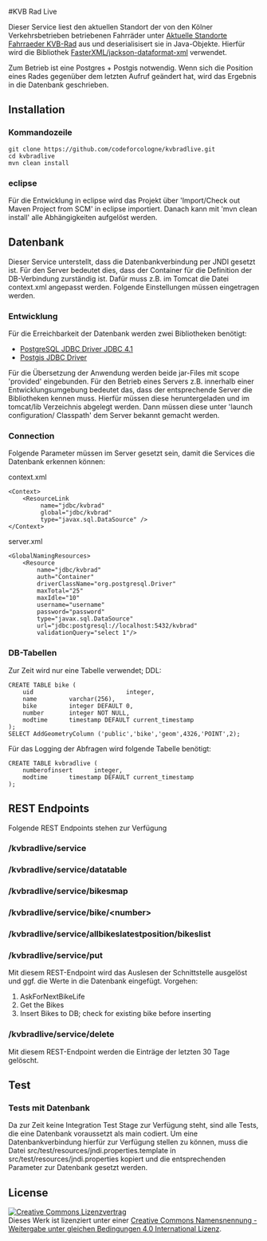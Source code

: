 #KVB Rad Live

Dieser Service liest den aktuellen Standort der von den Kölner Verkehrsbetrieben betriebenen Fahrräder unter [Aktuelle Standorte Fahrraeder KVB-Rad](http://nextbike.net/maps/nextbike-live.xml?city=14) aus und deserialisisert sie in Java-Objekte. Hierfür wird die Bibliothek [FasterXML/jackson-dataformat-xml](https://github.com/FasterXML/jackson-dataformat-xml) verwendet. 

Zum Betrieb ist eine Postgres + Postgis notwendig. Wenn sich die Position eines Rades gegenüber dem letzten Aufruf geändert hat, wird das Ergebnis in die Datenbank geschrieben.

## Installation

### Kommandozeile

    git clone https://github.com/codeforcologne/kvbradlive.git
    cd kvbradlive
    mvn clean install

### eclipse

Für die Entwicklung in eclipse wird das Projekt über 'Import/Check out Maven Project from SCM' in eclipse importiert. Danach kann mit 'mvn clean install' alle Abhängigkeiten aufgelöst werden.

## Datenbank

Dieser Service unterstellt, dass die Datenbankverbindung per JNDI gesetzt ist. Für den Server bedeutet dies, dass der Container für die Definition der DB-Verbindung zurständig ist. Dafür muss z.B. im Tomcat die Datei context.xml angepasst werden. Folgende Einstellungen müssen eingetragen werden.

### Entwicklung

Für die Erreichbarkeit der Datenbank werden zwei Bibliotheken benötigt: 
- [PostgreSQL JDBC Driver JDBC 4.1](http://mvnrepository.com/artifact/org.postgresql/postgresql/9.3-1100-jdbc41)
- [Postgis JDBC Driver](http://mvnrepository.com/artifact/net.postgis/postgis-jdbc/2.1.7.2)

Für die Übersetzung der Anwendung werden beide jar-Files mit scope 'provided' eingebunden. Für den Betrieb eines Servers z.B. innerhalb einer Entwicklungsumgebung bedeutet das, dass der entsprechende Server die Bibliotheken kennen muss. Hierfür müssen diese heruntergeladen und im tomcat/lib Verzeichnis abgelegt werden. Dann müssen diese unter 'launch configuration/ Classpath' dem Server bekannt gemacht werden.

### Connection

Folgende Parameter müssen im Server gesetzt sein, damit die Services die Datenbank erkennen können:

context.xml

    <Context>
        <ResourceLink 
             name="jdbc/kvbrad" 
             global="jdbc/kvbrad"
             type="javax.sql.DataSource" />
    </Context> 

server.xml

    <GlobalNamingResources>
        <Resource 
            name="jdbc/kvbrad"
            auth="Container"
            driverClassName="org.postgresql.Driver"
            maxTotal="25" 
            maxIdle="10"
            username="username"
            password="password"
            type="javax.sql.DataSource"
            url="jdbc:postgresql://localhost:5432/kvbrad"
            validationQuery="select 1"/>

### DB-Tabellen

Zur Zeit wird nur eine Tabelle verwendet; DDL:

	CREATE TABLE bike (
	    uid                          integer,
	    name         varchar(256),
	    bike         integer DEFAULT 0,
	    number       integer NOT NULL,
	    modtime      timestamp DEFAULT current_timestamp
	);
	SELECT AddGeometryColumn ('public','bike','geom',4326,'POINT',2);

Für das Logging der Abfragen wird folgende Tabelle benötigt:

    CREATE TABLE kvbradlive (
        numberofinsert      integer,
        modtime      timestamp DEFAULT current_timestamp
    );

## REST Endpoints

Folgende REST Endpoints stehen zur Verfügung

### /kvbradlive/service
### /kvbradlive/service/datatable
### /kvbradlive/service/bikesmap
### /kvbradlive/service/bike/&lt;number&gt;
### /kvbradlive/service/allbikeslatestposition/bikeslist

### /kvbradlive/service/put

Mit diesem REST-Endpoint wird das Auslesen der Schnittstelle ausgelöst und ggf. die Werte in die Datenbank eingefügt. Vorgehen:

1. AskForNextBikeLife
2. Get the Bikes
3. Insert Bikes to DB;
   check for existing bike before inserting

### /kvbradlive/service/delete

Mit diesem REST-Endpoint werden die Einträge der letzten 30 Tage gelöscht.

## Test

### Tests mit Datenbank

Da zur Zeit keine Integration Test Stage zur Verfügung steht, sind alle Tests, die eine Datenbank voraussetzt als main codiert. Um eine Datenbankverbindung hierfür zur Verfügung stellen zu können, muss die Datei src/test/resources/jndi.properties.template in src/test/resources/jndi.properties kopiert und die entsprechenden Parameter zur Datenbank gesetzt werden.

## License

<a rel="license" href="http://creativecommons.org/licenses/by-sa/4.0/"><img alt="Creative Commons Lizenzvertrag" style="border-width:0" src="https://i.creativecommons.org/l/by-sa/4.0/88x31.png" /></a><br />Dieses Werk ist lizenziert unter einer <a rel="license" href="http://creativecommons.org/licenses/by-sa/4.0/">Creative Commons Namensnennung - Weitergabe unter gleichen Bedingungen 4.0 International Lizenz</a>.